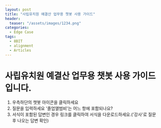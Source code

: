 ```yaml
---
layout: post
title: "사립유치원 예결산 업무용 챗봇 사용 가이드"
header:
  teaser: "/assets/images/1234.png"
categories:
  - Edge Case
tags:
  - 8BIT
  - alignment
  - Articles
---
```


# 사립유치원 예결산 업무용 챗봇 사용 가이드입니다.

1. 우측하단의 챗봇 아이콘을 클릭하세요
2. 질문을 입력하세요 '졸업앨범비'는 어느 항에 포함되나요?
3. 서식이 포함된 답변인 경우 링크를 클릭하여 서식을 다운로드하세요.('강사'로 질문 후 나오는 답변 확인)


